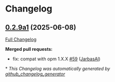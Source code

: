 # Changelog

## [0.2.9a1](https://github.com/OpenVoiceOS/ovos-PHAL/tree/0.2.9a1) (2025-06-08)

[Full Changelog](https://github.com/OpenVoiceOS/ovos-PHAL/compare/0.2.8...0.2.9a1)

**Merged pull requests:**

- fix: compat with opm 1.X.X [\#59](https://github.com/OpenVoiceOS/ovos-PHAL/pull/59) ([JarbasAl](https://github.com/JarbasAl))



\* *This Changelog was automatically generated by [github_changelog_generator](https://github.com/github-changelog-generator/github-changelog-generator)*
